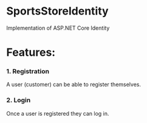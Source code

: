 # SportsStoreIdentity
Implementation of ASP.NET Core Identity

# Features:
### 1. Registration
A user (customer) can be able to register themselves.

### 2. Login
Once a user is registered they can log in.
